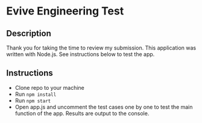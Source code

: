 # Evive Engineering Test

## Description

Thank you for taking the time to review my submission. This application was written with Node.js. See instructions below to test the app.

## Instructions

- Clone repo to your machine
- Run `npm install`
- Run `npm start`
- Open app.js and uncomment the test cases one by one to test the main function of the app. Results are output to the console.
